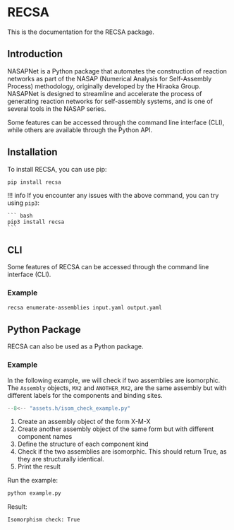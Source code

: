 # RECSA
This is the documentation for the RECSA package.

## Introduction
NASAPNet is a Python package that automates the construction of reaction networks as part of the NASAP (Numerical Analysis for Self-Assembly Process) methodology, originally developed by the Hiraoka Group. NASAPNet is designed to streamline and accelerate the process of generating reaction networks for self-assembly systems, and is one of several tools in the NASAP series.

Some features can be accessed through the command line interface (CLI), while others are available through the Python API.

## Installation
To install RECSA, you can use pip:
``` bash
pip install recsa
```

!!! info
    If you encounter any issues with the above command, you can try using `pip3`:

    ``` bash
    pip3 install recsa
    ```

## CLI
Some features of RECSA can be accessed through the command line interface (CLI).

### Example

``` bash
recsa enumerate-assemblies input.yaml output.yaml
```

## Python Package
RECSA can also be used as a Python package.

### Example

In the following example, we will check if two assemblies are isomorphic.
The `Assembly` objects, `MX2` and `ANOTHER_MX2`, are the same assembly but with different labels for the components and binding sites.

``` python title="example.py"
--8<-- "assets.h/isom_check_example.py"
```

1. Create an assembly object of the form X-M-X
2. Create another assembly object of the same form but with different component names
3. Define the structure of each component kind
4. Check if the two assemblies are isomorphic. This should return True, as they are structurally identical.
5. Print the result


Run the example:
``` bash
python example.py
```

Result:
``` bash
Isomorphism check: True
```
